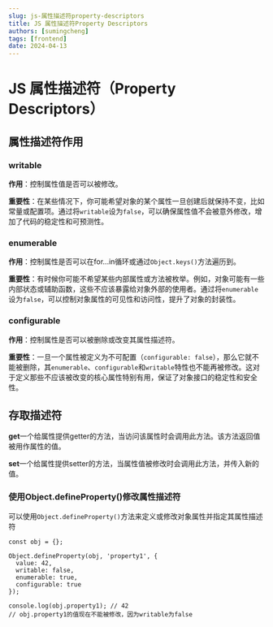```yaml
---
slug: js-属性描述符property-descriptors
title: JS 属性描述符Property Descriptors
authors: [sumingcheng]
tags: [frontend]
date: 2024-04-13
---
```


# JS 属性描述符（Property Descriptors）



 

## 属性描述符作用  
### writable  

**作用**：控制属性值是否可以被修改。

**重要性**：在某些情况下，你可能希望对象的某个属性一旦创建后就保持不变，比如常量或配置项。通过将`writable`设为`false`，可以确保属性值不会被意外修改，增加了代码的稳定性和可预测性。

### enumerable  

**作用**：控制属性是否可以在for...in循环或通过`Object.keys()`方法遍历到。

**重要性**：有时候你可能不希望某些内部属性或方法被枚举。例如，对象可能有一些内部状态或辅助函数，这些不应该暴露给对象外部的使用者。通过将`enumerable`设为`false`，可以控制对象属性的可见性和访问性，提升了对象的封装性。

### configurable  

**作用**：控制属性是否可以被删除或改变其属性描述符。

**重要性**：一旦一个属性被定义为不可配置（`configurable: false`），那么它就不能被删除，其`enumerable`、`configurable`和`writable`特性也不能再被修改。这对于定义那些不应该被改变的核心属性特别有用，保证了对象接口的稳定性和安全性。

## 存取描述符  

**get**一个给属性提供getter的方法，当访问该属性时会调用此方法。该方法返回值被用作属性的值。

**set**一个给属性提供setter的方法，当属性值被修改时会调用此方法，并传入新的值。

### 使用Object.defineProperty()修改属性描述符  

可以使用`Object.defineProperty()`方法来定义或修改对象属性并指定其属性描述符

```
const obj = {};
​
Object.defineProperty(obj, 'property1', {
  value: 42,
  writable: false,
  enumerable: true,
  configurable: true
});
​
console.log(obj.property1); // 42
// obj.property1的值现在不能被修改，因为writable为false

```